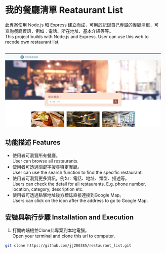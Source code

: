 # 我的餐廳清單 Reataurant List
此專案使用 Node.js 和 Express 建立而成，可用於記錄自己專屬的餐廳清單，可查詢餐廳資訊，例如：電話、所在地址、基本介紹等等。
<br>This project builds with Node.js and Express. User can use this web to recode own restaurant list.</br>

![GITHUB](https://github.com/jj280385/restaurant_list/blob/main/2-3%20S2%20A1.png)
---
## 功能描述 Features
- 使用者可瀏覽所有餐廳。
<br>User can browse all restaurants.</br>
- 使用者可透過關鍵字搜尋特定餐廳。
<br>User can use the search function to find the specific restaurant.</br>
- 使用者可瀏覽更多資訊，例如：電話、地址、類型、描述等。
<br>Users can check the detail for all restaurants. E.g. phone number, location, category, description etc.</br>
- 使用者可透過點擊地址後方標誌直接連接到Google Map。
<br>Users can click on the icon after the address to go to Google Map.</br>

## 安裝與執行步驟 Installation and Execution
1. 打開終端機並Clone此專案到本地電腦。
<br>Open your terminal and clone this url to computer.</br>
``` bash
git clone https://github.com/jj280385/restaurant_list.git
